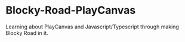 # Blocky-Road-PlayCanvas
Learning about PlayCanvas and Javascript/Typescript through making Blocky Road in it.
